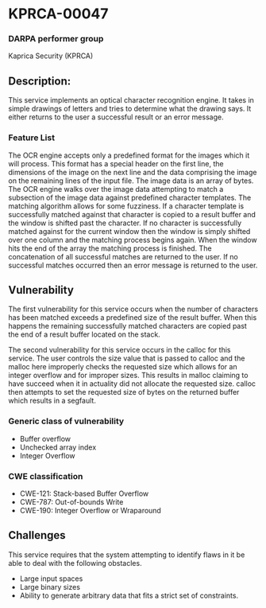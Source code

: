 # KPRCA-00047

### DARPA performer group
Kaprica Security (KPRCA)

## Description:

This service implements an optical character recognition engine. It takes in
simple drawings of letters and tries to determine what the drawing says. It
either returns to the user a successful result or an error message.

### Feature List

The OCR engine accepts only a predefined format for the images which it will
process. This format has a special header on the first line, the dimensions of
the image on the next line and the data comprising the image on the remaining
lines of the input file. The image data is an array of bytes. The OCR engine
walks over the image data attempting to match a subsection of the image data
against predefined character templates. The matching algorithm allows for some
fuzziness. If a character template is successfully matched against that
character is copied to a result buffer and the window is shifted past the
character. If no character is successfully matched against for the current
window then the window is simply shifted over one column and the matching
process begins again. When the window hits the end of the array the matching
process is finished. The concatenation of all successful matches are returned
to the user. If no successful matches occurred then an error message is
returned to the user.

## Vulnerability

The first vulnerability for this service occurs when the number of characters has
been matched exceeds a predefined size of the result buffer. When this happens
the remaining successfully matched characters are copied past the end of
a result buffer located on the stack.

The second vulnerability for this service occurs in the calloc for this
service. The user controls the size value that is passed to calloc and the
malloc here improperly checks the requested size which allows for an integer
overflow and for improper sizes. This results in malloc claiming to have
succeed when it in actuality did not allocate the requested size. calloc then
attempts to set the requested size of bytes on the returned buffer which
results in a segfault.

### Generic class of vulnerability
 * Buffer overflow
 * Unchecked array index
 * Integer Overflow

### CWE classification
  * CWE-121: Stack-based Buffer Overflow
  * CWE-787: Out-of-bounds Write
  * CWE-190: Integer Overflow or Wraparound

## Challenges

This service requires that the system attempting to identify flaws in it be
able to deal with the following obstacles.

  * Large input spaces
  * Large binary sizes
  * Ability to generate arbitrary data that fits a strict set of constraints.
